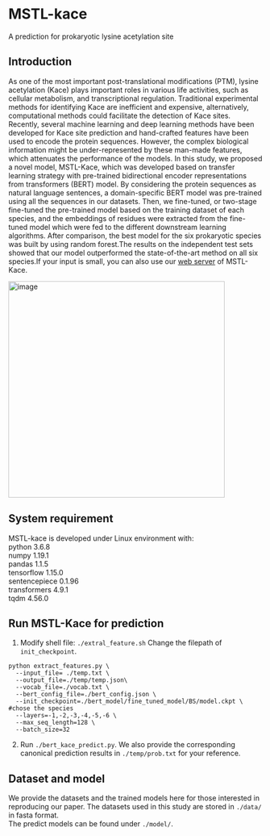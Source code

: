 # MSTL-kace
A prediction for prokaryotic lysine acetylation site

## Introduction
As one of the most important post-translational modifications (PTM), lysine acetylation (Kace) plays important roles in various life activities, such as cellular metabolism, and transcriptional regulation. Traditional experimental methods for identifying Kace are inefficient and expensive, alternatively, computational methods could facilitate the detection of Kace sites. Recently, several machine learning and deep learning methods have been developed for Kace site prediction and hand-crafted features have been used to encode the protein sequences. However, the complex biological information might be under-represented by these man-made features, which attenuates the performance of the models. In this study, we proposed a novel model, MSTL-Kace, which was developed based on transfer learning strategy with pre-trained bidirectional encoder representations from transformers (BERT) model. By considering the protein sequences as natural language sentences, a domain-specific BERT model was pre-trained using all the sequences in our datasets. Then, we fine-tuned, or two-stage fine-tuned the pre-trained model based on the training dataset of each species, and the embeddings of residues were extracted from the fine-tuned model which were fed to the different downstream learning algorithms. After comparison, the best model for the six prokaryotic species was built by using random forest.The results on the independent test sets showed that our model outperformed the state-of-the-art method on all six species.If your input is small, you can also use our [web server](http://bert-kace.zhulab.org.cn/) of MSTL-Kace.

<img width="429" alt="image" src="https://github.com/leo97king/MSTL-kace/assets/87485193/71027d3a-3017-41d2-bbf1-0be60bc30481">


## System requirement
MSTL-kace is developed under Linux environment with:  
python  3.6.8  
numpy  1.19.1  
pandas  1.1.5  
tensorflow  1.15.0  
sentencepiece  0.1.96  
transformers  4.9.1  
tqdm  4.56.0  


## Run MSTL-Kace for prediction
1. Modify shell file: `./extral_feature.sh` Change the filepath of `init_checkpoint`.
```
python extract_features.py \
  --input_file= ./temp.txt \  
  --output_file=./temp/temp.json\
  --vocab_file=./vocab.txt \
  --bert_config_file=./bert_config.json \
  --init_checkpoint=./bert_model/fine_tuned_model/BS/model.ckpt \ #chose the species
  --layers=-1,-2,-3,-4,-5,-6 \
  --max_seq_length=128 \
  --batch_size=32 
```

2. Run `./bert_kace_predict.py`. We also provide the corresponding canonical prediction results in `./temp/prob.txt` for your reference.



## Dataset and model
We provide the datasets and the trained  models here for those interested in reproducing our paper.
The  datasets used in this study are stored in `./data/` in fasta format.  
The predict models  can be found under `./model/`.

